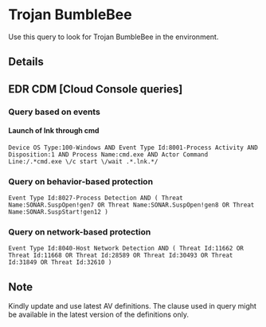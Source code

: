 # Trojan BumbleBee

Use this query to look for Trojan BumbleBee in the environment. 

## Details

## EDR CDM [Cloud Console queries]

### Query based on events 


#### Launch of lnk through cmd

```
Device OS Type:100-Windows AND Event Type Id:8001-Process Activity AND Disposition:1 AND Process Name:cmd.exe AND Actor Command Line:/.*cmd.exe \/c start \/wait .*.lnk.*/

```

### Query on behavior-based protection

```
Event Type Id:8027-Process Detection AND ( Threat Name:SONAR.SuspOpen!gen7 OR Threat Name:SONAR.SuspOpen!gen8 OR Threat Name:SONAR.SuspStart!gen12 )
```

### Query on network-based protection

```
Event Type Id:8040-Host Network Detection AND ( Threat Id:11662 OR Threat Id:11668 OR Threat Id:28589 OR Threat Id:30493 OR Threat Id:31849 OR Threat Id:32610 )
```

## Note
Kindly update and use latest AV definitions.
The clause used in query might be available in the latest version of the definitions only.

